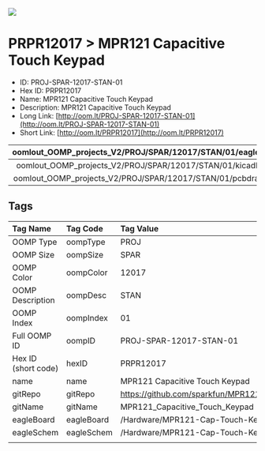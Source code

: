 


  
![][im]
# PRPR12017 > MPR121 Capacitive Touch Keypad

- ID: PROJ-SPAR-12017-STAN-01
- Hex ID: PRPR12017
- Name: MPR121 Capacitive Touch Keypad
- Description: MPR121 Capacitive Touch Keypad
- Long Link: [http://oom.lt/PROJ-SPAR-12017-STAN-01](http://oom.lt/PROJ-SPAR-12017-STAN-01)
- Short Link: [http://oom.lt/PRPR12017](http://oom.lt/PRPR12017)
  

|oomlout_OOMP_projects_V2/PROJ/SPAR/12017/STAN/01/eagleImage.png|oomlout_OOMP_projects_V2/PROJ/SPAR/12017/STAN/01/eagleSchemImage.png|oomlout_OOMP_projects_V2/PROJ/SPAR/12017/STAN/01/kicadPcb3dFront.png|oomlout_OOMP_projects_V2/PROJ/SPAR/12017/STAN/01/kicadPcb3dBack.png|
| :---: | :---: | :---: | :---: |
|oomlout_OOMP_projects_V2/PROJ/SPAR/12017/STAN/01/kicadPcb3d.png|oomlout_OOMP_projects_V2/PROJ/SPAR/12017/STAN/01/bomBack.png|oomlout_OOMP_projects_V2/PROJ/SPAR/12017/STAN/01/bomFront.png|oomlout_OOMP_projects_V2/PROJ/SPAR/12017/STAN/01/pcbdraw.svg|
|oomlout_OOMP_projects_V2/PROJ/SPAR/12017/STAN/01/pcbdrawBack.svg||||

## Tags
  

|Tag Name|Tag Code|Tag Value|
| :--- | :--- | :--- |
|OOMP Type|oompType|PROJ|
|OOMP Size|oompSize|SPAR|
|OOMP Color|oompColor|12017|
|OOMP Description|oompDesc|STAN|
|OOMP Index|oompIndex|01|
|Full OOMP ID|oompID|PROJ-SPAR-12017-STAN-01|
|Hex ID (short code)|hexID|PRPR12017|
|name|name|MPR121 Capacitive Touch Keypad|
|gitRepo|gitRepo|https://github.com/sparkfun/MPR121_Capacitive_Touch_Keypad|
|gitName|gitName|MPR121_Capacitive_Touch_Keypad|
|eagleBoard|eagleBoard|/Hardware/MPR121-Cap-Touch-Keypad.brd|
|eagleSchem|eagleSchem|/Hardware/MPR121-Cap-Touch-Keypad.sch|
||||



[im]: PROJ/SPAR/12017/STAN/01/kicadPcb3d_450.png
